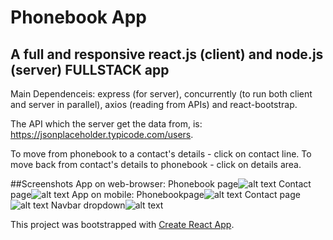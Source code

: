 # Phonebook App
## A full and responsive react.js (client) and node.js (server) FULLSTACK app

Main Dependenceis: express (for server), concurrently (to run both client and server in parallel), axios (reading from APIs) and react-bootstrap.

The API which the server get the data from, is: https://jsonplaceholder.typicode.com/users.

To move from phonebook to a contact's details - click on contact line.
To move back from contact's details to phonebook - click on details area.

##Screenshots
App on web-browser:
Phonebook page![alt text](https://github.com/BarJan/phonebook-app/blob/master/public/images/web-browser-phonebook.png)
Contact page![alt text](https://github.com/BarJan/phonebook-app/blob/master/public/images/web-browser-contact.png)
App on mobile:
Phonebookpage![alt text](https://github.com/BarJan/phonebook-app/blob/master/public/images/mobile-phonebook.png)
Contact page![alt text](https://github.com/BarJan/phonebook-app/blob/master/public/images/mobile-contact.png)
Navbar dropdown![alt text](https://github.com/BarJan/phonebook-app/blob/master/public/images/mobile-navbar.png)

This project was bootstrapped with [Create React App](https://github.com/facebook/create-react-app).
